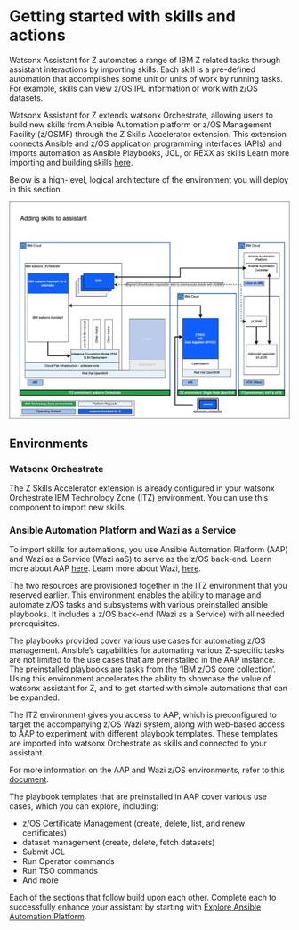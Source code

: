# Getting started with skills and actions
Watsonx Assistant for Z automates a range of IBM Z related tasks through assistant interactions by importing skills. Each skill is a pre-defined automation that accomplishes some unit or units of work by running tasks. For example, skills can view z/OS IPL information or work with z/OS datasets.

Watsonx Assistant for Z extends watsonx Orchestrate, allowing users to build new skills from Ansible Automation platform or z/OS Management Facility (z/OSMF) through the Z Skills Accelerator extension. This extension connects Ansible and z/OS application programming interfaces (APIs) and imports automation as Ansible Playbooks, JCL, or REXX as skills.Learn more importing and building skills <a href="https://www.ibm.com/docs/en/watsonx/waz/2.x?topic=building-skills-from-ansible-controller-zos" target="_blank">here</a>.

Below is a high-level, logical architecture of the environment you will deploy in this section.

![](_attachments/LabArchitecture-Lab%203.png)

## Environments
### Watsonx Orchestrate
The Z Skills Accelerator extension is already configured in your watsonx Orchestrate IBM Technology Zone (ITZ) environment. You can use this component to import new skills.

### Ansible Automation Platform and Wazi as a Service
To import skills for automations, you use Ansible Automation Platform (AAP) and Wazi as a Service (Wazi aaS) to serve as the z/OS back-end. Learn more about AAP <a href="https://www.redhat.com/en/technologies/management/ansible" target="_blank">here</a>. Learn more about Wazi, <a href="https://www.ibm.com/cloud/wazi-as-a-service" target="_blank">here</a>.

The two resources are provisioned together in the ITZ environment that you reserved earlier. This environment enables the ability to manage and automate z/OS tasks and subsystems with various preinstalled ansible playbooks. It includes a z/OS back-end (Wazi as a Service) with all needed prerequisites.

The playbooks provided cover various use cases for automating z/OS management. Ansible’s capabilities for automating various Z-specific tasks are not limited to the use cases that are preinstalled in the AAP instance. The preinstalled playbooks are tasks from the ‘IBM z/OS core collection’. Using this environment accelerates the ability to showcase the value of watsonx assistant for Z, and to get started with simple automations that can be expanded.

The ITZ environment gives you access to AAP, which is preconfigured to target the accompanying z/OS Wazi system, along with web-based access to AAP to experiment with different playbook templates. These templates are imported into watsonx Orchestrate as skills and connected to your assistant.

For more information on the AAP and Wazi z/OS environments, refer to this <a href="https://ibm.ent.box.com/v/ansible4zos-demo-guide" target="_blank">document</a>. 

The playbook templates that are preinstalled in AAP cover various use cases, which you can explore, including:

- z/OS Certificate Management (create, delete, list, and renew certificates)
- dataset management (create, delete, fetch datasets)
- Submit JCL
- Run Operator commands
- Run TSO commands
- And more

Each of the sections that follow build upon each other. Complete each to successfully enhance your assistant by starting with [Explore Ansible Automation Platform](exploreAAP.md).